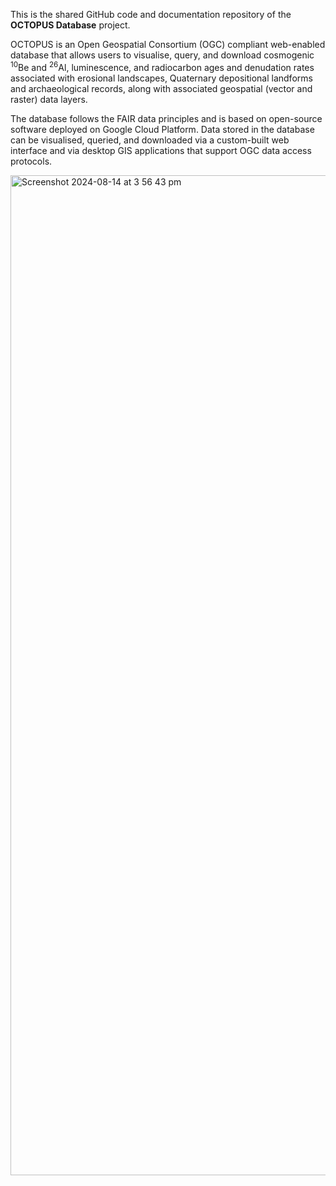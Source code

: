 This is the shared GitHub code and documentation repository of the <strong>OCTOPUS Database</strong> project.

OCTOPUS is an Open Geospatial Consortium (OGC) compliant web-enabled database that allows users to visualise, query, and download cosmogenic <sup>10</sup>Be and <sup>26</sup>Al, luminescence, and radiocarbon ages and denudation rates associated with erosional landscapes, Quaternary depositional landforms and archaeological records, along with associated geospatial (vector and raster) data layers.

The database follows the FAIR data principles and is based on open-source software deployed on Google Cloud Platform. Data stored in the database can be visualised, queried, and downloaded via a custom-built web interface and via desktop GIS applications that support OGC data access protocols.


<img width="1600" alt="Screenshot 2024-08-14 at 3 56 43 pm" src="https://github.com/user-attachments/assets/31c8524b-0d57-414b-a88c-4563c1d55263">

